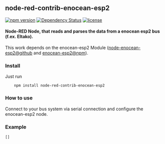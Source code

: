 ## node-red-contrib-enocean-esp2
[![npm version](https://badge.fury.io/js/node-red-contrib-enocean-esp2.svg)](https://badge.fury.io/js/node-red-contrib-enocean-esp2)
[![Dependency Status](https://david-dm.org/coolchip/node-red-contrib-enocean-esp2.svg)](https://david-dm.org/coolchip/node-red-contrib-enocean-esp2)
[![license](https://img.shields.io/github/license/mashape/apistatus.svg)](https://github.com/coolchip/node-red-contrib-enocean-esp2)

#### Node-RED Node, that reads and parses the data from a enocean esp2 bus (f.ex. Eltako).

This work depends on the enocean-esp2 Module ([node-enocean-esp2@github](https://github.com/coolchip/node-enocean-esp2) and [enocean-esp2@npm](https://www.npmjs.com/package/enocean-esp2)).

### Install
Just run
```
    npm install node-red-contrib-enocean-esp2
```

### How to use
Connect to your bus system via serial connection and configure the enocean-esp2 node.

### Example
```text
[]
```
